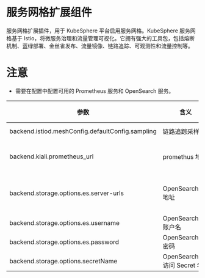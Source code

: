 # 服务网格扩展组件
服务网格扩展插件，用于 KubeSphere 平台启用服务网格。KubeSphere 服务网格基于 Istio，将微服务治理和流量管理可视化。它拥有强大的工具包，包括熔断机制、蓝绿部署、金丝雀发布、流量镜像、链路追踪、可观测性和流量控制等。

# 注意
- 需要在配置中配置可用的 Prometheus 服务和 OpenSearch 服务。


| 参数                                             | 含义                 | 默认值                                                               | 取值 |
| ------------------------------------------------ | -------------------- | -------------------------------------------------------------------- | -------- |
| backend.istiod.meshConfig.defaultConfig.sampling | 链路追踪采样率       | 1.0                                                                  | 1-100    |
| backend.kiali.prometheus_url                     | promethus 地址       | http://prometheus-k8s.kubesphere-monitoring-system.svc:9090     |          |
| backend.storage.options.es.server-urls           | OpenSearch/ES 地址   | https://opensearch-cluster-master.kubesphere-logging-system.svc:9200 |          |
| backend.storage.options.es.username              | OpenSearch/ES 账户名 | admin                                                                |          |
| backend.storage.options.es.password              | OpenSearch/ES 密码   | admin                                                                |          |
| backend.storage.options.secretName         |         OpenSearch/ES 访问 Secret 名             |                                                                      |          |
